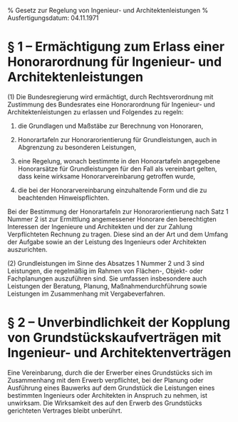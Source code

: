 % Gesetz zur Regelung von Ingenieur- und Architektenleistungen
% Ausfertigungsdatum: 04.11.1971
 
# § 1 – Ermächtigung zum Erlass einer Honorarordnung für Ingenieur-  und Architektenleistungen

(1) Die Bundesregierung wird ermächtigt, durch Rechtsverordnung mit Zustimmung des Bundesrates eine Honorarordnung für Ingenieur- und Architektenleistungen zu erlassen und Folgendes zu regeln:

1. die Grundlagen und Maßstäbe zur Berechnung von Honoraren,

2. Honorartafeln zur Honorarorientierung für Grundleistungen, auch in Abgrenzung zu besonderen Leistungen,

3. eine Regelung, wonach bestimmte in den Honorartafeln angegebene Honorarsätze für Grundleistungen für den Fall als vereinbart gelten, dass keine wirksame Honorarvereinbarung getroffen wurde,

4. die bei der Honorarvereinbarung einzuhaltende Form und die zu beachtenden Hinweispflichten.

Bei der Bestimmung der Honorartafeln zur Honorarorientierung nach Satz 1 Nummer 2 ist zur Ermittlung angemessener Honorare den berechtigten Interessen der Ingenieure und Architekten und der zur Zahlung Verpflichteten Rechnung zu tragen. Diese sind an der Art und dem Umfang der Aufgabe sowie an der Leistung des Ingenieurs oder Architekten auszurichten.

(2) Grundleistungen im Sinne des Absatzes 1 Nummer 2 und 3 sind Leistungen, die regelmäßig im Rahmen von Flächen-, Objekt- oder Fachplanungen auszuführen sind. Sie umfassen insbesondere auch Leistungen der Beratung, Planung, Maßnahmendurchführung sowie Leistungen im Zusammenhang mit Vergabeverfahren.

# § 2 – Unverbindlichkeit der Kopplung von Grundstückskaufverträgen mit Ingenieur- und Architektenverträgen

Eine Vereinbarung, durch die der Erwerber eines Grundstücks sich im Zusammenhang mit dem Erwerb verpflichtet, bei der Planung oder Ausführung eines Bauwerks auf dem Grundstück die Leistungen eines bestimmten Ingenieurs oder Architekten in Anspruch zu nehmen, ist unwirksam. Die Wirksamkeit des auf den Erwerb des Grundstücks gerichteten Vertrages bleibt unberührt.
